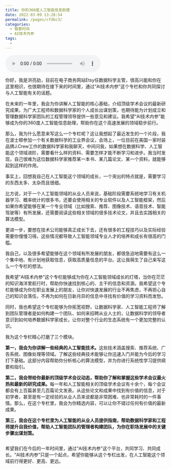 ```yaml
---
title: 你的360度人工智能信息助理
date: 2022-03-09 13:28:54
permalink: /pages/cfdbc3/
categories:
  - 极客时间
  - AI技术内参
tags:
  - 
---
```

<audio title="开篇词.你的360度人工智能信息助理" src="https://static001.geekbang.org/resource/audio/43/f4/434505265def093d661aaf9d91c6a5f4.mp3" controls="controls"></audio> 
<p>你好，我是洪亮劼，目前在电子商务网站Etsy任数据科学主管，很高兴能和你在这里相识，也很期待在接下来的时间里，通过“AI技术内参”这个专栏和你共同探讨与人工智能有关的话题。</p><p>在未来的一年里，我会为你讲解人工智能的核心基础，介绍顶级学术会议的最新研究成果，为广大工程师和数据科学家的个人成长出谋划策，也期待能为计划成立和管理数据科学家团队的工程管理领导提供一些意见和建议。我希望“AI技术内参”能够成为你的360度人工智能信息助理，帮助你在这个高速发展的领域稳步前行。</p><p>那么，我为什么愿意来写这么一个专栏呢？这让我想起了最近发生的一个片段，我在波士顿参加一个有关数据科学的工业界会议，会场上，一位目前在美国一家时装品牌J.Crew工作的数据科学家和我聊天，中间问我，如果想在数据科学、人工智能这个领域进阶，需要看什么样的资料、需要怎样才能不断学习和进步。我当时发现，自己很难为这位数据科学家推荐某一本书、某几篇论文、某一个资料，就能够起到这样的作用。</p><p>事实上，回想我自己在人工智能这个领域的成长，一个突出的特点就是，需要学习的东西太多、太杂而且很细。</p><p>比方说，对于一个人工智能领域的从业人员来说，基础阶段需要系统地学习有关机器学习、概率统计的很多书，还要会使用相关的专业软件以及人工智能框架，然后如果你希望能够在某一个专业领域（比如搜索、推荐、图像技术、语音技术、智能驾驶等）有所发展，还需要阅读这些相关领域的很多技术论文，并且去实践相关的算法模型。</p><!-- [[[read_end]]] --><p>更进一步，要想在技术公司能够真正成长下去，还有很多的工程技巧以及实际经验需要你慢慢习得。这些情况都导致人工智能领域专业人才的培养和成长有很高的门槛。</p><p>我自己，以及很多希望能够在这个领域有所发展的朋友，都很急迫地需要有这么一个集中地、有计划地获取信息，获取高质量信息的平台。这让我萌生了自己来写这么一个专栏的想法。</p><p>我希望“AI技术内参”这个专栏能够成为你在人工智能领域成长的灯塔，当你在茫茫的知识海洋里航行时，帮助你快速找到核心的、主干的信息和资源。我希望这个专栏能够成为你在职业发展上的朋友，让你对快速发展的行业不再焦虑，不再担心自己的知识会落伍，不再为如何在日新月异的信息中寻找有价值的学习资料而发愁。</p><p>同时，我也希望这个专栏能够为你拓宽视野，让数据科学家、人工智能工程师了解到团队管理者是如何构建一个团队、如何来招聘从业人士的，让数据科学的领导者意识到如何培养数据科学家成长，让你对整个行业的生态系统有一个更加完整的认识。</p><p>我为这个专栏精心打磨了三个模块。</p><p><strong>第一，我会为你讲解一些经典的人工智能技术。</strong>这些技术涵盖搜索、推荐系统、广告系统、图像处理等领域。了解这些经典技术能够让你迅速入门并能为今后的学习打下基础。这部分内容帮助你分析核心的算法模型，并为你进行系统性学习提供纲要和指引。</p><p><strong>第二，我会带给你最新的顶级学术会议动态，帮助你了解和掌握这些学术会议最火热和最新的研究成果。</strong>每一年和人工智能相关的顶级学术会议有十余个，每个会议都会有上百篇甚至几百篇论文发表。从这些论文和成果中找到有价值的信息，对于初学者，甚至是有一定经验的从业人员来说都是非常困难、也非常耗时的一件事情。那么，在这个专栏里，我会为你精选内容，可以让你不错过任何有价值的最新成果。</p><p><strong>第三，我会在这个专栏里为人工智能的从业人员提供指南，帮助数据科学家和工程师提升自我价值，帮助人工智能团队的管理者构建团队，为你在职场发展中的关键步骤出谋划策。</strong></p><p><img src="https://static001.geekbang.org/resource/image/5c/08/5c89fe07fe0e5a5f1e4f8491ac592408.jpg" alt=""></p><p>希望我们在今后的一年时间里，通过“AI技术内参”这个平台，共同学习、共同成长。“AI技术内参”只是一个起点，希望你能够从这个专栏出发，在人工智能这个领域前行得更好、更高、更远。</p><p><img src="https://static001.geekbang.org/resource/image/ef/b2/efd991ee74e55356bb2776f3d8d375b2.jpg" alt=""></p>